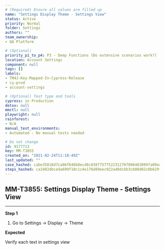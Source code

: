```yaml
---
# (Required) Ensure all values are filled up
name: "Settings Display Theme - Settings View"
status: Active
priority: Normal
folder: Settings
authors: ""
team_ownership: 
- QA Platform

# (Optional)
priority_p1_to_p4: P3 - Deep Functions (Do extensive scenarios work?)
location: Account Settings
component: null
tags: []
labels: 
- TM4J-Key-Mapped-In-Cypress-Release
- cy-prod
- account-settings

# (Optional) Test type and tools
cypress: in Production
detox: null
mmctl: null
playwright: null
rainforest: 
- N/A
manual_test_environments: 
- Automated - No manual tests needed

# Do not change
id: 9177713
key: MM-T3855
created_on: "2021-02-24T11:18:49Z"
last_updated: ""
case_hashed: cabe35818d7ca86f646b8ecd6c038f757752231276f896483099fa09ea0de9fdbd93a80a47fc9cc711d9ff6f484af78a
steps_hashed: ca3402dbceda699f10c1c4e176d89eec922a48dcbb3cb08d02c0b629f5053c38eb8cdc46f1e96fbd5319a546690ac3cf
---
```


<!-- (Auto-generated) Based on frontmatter's "key" and "name" -->

## MM-T3855: Settings Display Theme - Settings View

---

**Step 1**

1. Go to Settings -> Display -> Theme

**Expected**

Verify each text in settings view
